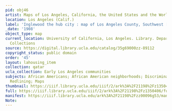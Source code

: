 ```yaml
---
pid: obj46
artist: Maps of Los Angeles, California, the United States and the World, circa 1516-1970
location: Los Angeles (Calif.)
label: 'Inglewood the hub city : map of Los Angeles County, Southwest [Front]'
_date: '1908'
object_type: map
current_location: University of California, Los Angeles. Library. Department of Special
  Collections
source: https://digital.library.ucla.edu/catalog/35g69000zz-89112
copyright_status: public domain
order: '45'
layout: lahousing_item
collection: qatar
ucla_collection: Early Los Angeles communities
subjects: African Americans; African American neighborhoods; Discrimination in housing;
  Redlining; Maps
thumbnail: https://iiif.library.ucla.edu/iiif/2/ark%3A%2F21198%2Fz1350406/full/250,/0/default.jpg
full: https://iiif.library.ucla.edu/iiif/2/ark%3A%2F21198%2Fz1350406/full/600,/0/default.jpg
manifest: https://iiif.library.ucla.edu/ark%3A%2F21198%2Fzz00096g53/manifest?_ga=2.66372526.1680875872.1602991567-1269599694.1567541750
Note: 
---
```

